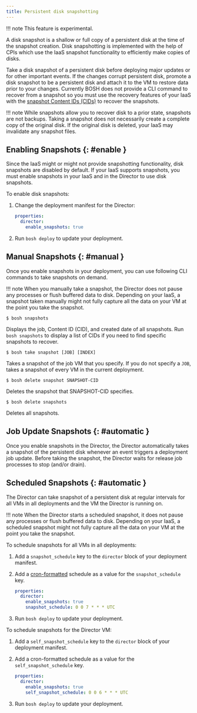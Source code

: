```yaml
---
title: Persistent disk snapshotting
---
```


!!! note
    This feature is experimental.

A disk snapshot is a shallow or full copy of a persistent disk at the time of the snapshot creation. Disk snapshotting is implemented with the help of CPIs which use the IaaS snapshot functionality to efficiently make copies of disks.

Take a disk snapshot of a persistent disk before deploying major updates or for other important events. If the changes corrupt persistent disk, promote a disk snapshot to be a persistent disk and attach it to the VM to restore data prior to your changes. Currently BOSH does not provide a CLI command to recover from a snapshot so you must use the recovery features of your IaaS with the [snapshot Content IDs (CIDs)](#manual) to recover the snapshots.

!!! note
    While snapshots allow you to recover disk to a prior state, snapshots are not backups. Taking a snapshot does not necessarily create a complete copy of the original disk. If the original disk is deleted, your IaaS may invalidate any snapshot files.

## Enabling Snapshots {: #enable }

Since the IaaS might or might not provide snapshotting functionality, disk snapshots are disabled by default. If your IaaS supports snapshots, you must enable snapshots in your IaaS and in the Director to use disk snapshots.

To enable disk snapshots:

1. Change the deployment manifest for the Director:

    ```yaml
    properties:
      director:
        enable_snapshots: true
    ```

1. Run `bosh deploy` to update your deployment.

## Manual Snapshots {: #manual }

Once you enable snapshots in your deployment, you can use following CLI commands to take snapshots on demand.

!!! note
    When you manually take a snapshot, the Director does not pause any processes or flush buffered data to disk. Depending on your IaaS, a snapshot taken manually might not fully capture all the data on your VM at the point you take the snapshot.

```shell
$ bosh snapshots
```

Displays the job, Content ID (CID), and created date of all snapshots. Run <code>bosh snapshots</code> to display a list of CIDs if you need to find specific snapshots to recover.

```shell
$ bosh take snapshot [JOB] [INDEX]
```

Takes a snapshot of the job VM that you specify. If you do not specify a <code>JOB</code>, takes a snapshot of every VM in the current deployment.

```shell
$ bosh delete snapshot SNAPSHOT-CID
```

Deletes the snapshot that SNAPSHOT-CID specifies.

```shell
$ bosh delete snapshots
```

Deletes all snapshots.

## Job Update Snapshots {: #automatic }

Once you enable snapshots in the Director, the Director automatically takes a snapshot of the persistent disk whenever an event triggers a deployment job update. Before taking the snapshot, the Director waits for release job processes to stop (and/or drain).

## Scheduled Snapshots {: #automatic }

The Director can take snapshot of a persistent disk at regular intervals for all VMs in all deployments and the VM the Director is running on.

!!! note
    When the Director starts a scheduled snapshot, it does not pause any processes or flush buffered data to disk. Depending on your IaaS, a scheduled snapshot might not fully capture all the data on your VM at the point you take the snapshot.

To schedule snapshots for all VMs in all deployments:

1. Add a `snapshot_schedule` key to the `director` block of your deployment manifest.

1. Add a [cron-formatted](https://github.com/jmettraux/rufus-scheduler/blob/two/README.rdoc#a-note-about-cron-jobs) schedule as a value for the `snapshot_schedule` key.

  	```yaml
    properties:
      director:
        enable_snapshots: true
        snapshot_schedule: 0 0 7 * * * UTC
    ```

1. Run `bosh deploy` to update your deployment.

To schedule snapshots for the Director VM:

1. Add a `self_snapshot_schedule` key to the `director` block of your deployment manifest.

1. Add a cron-formatted schedule as a value for the `self_snapshot_schedule` key.

    ```yaml
    properties:
      director:
        enable_snapshots: true
        self_snapshot_schedule: 0 0 6 * * * UTC
    ```

1. Run `bosh deploy` to update your deployment.
